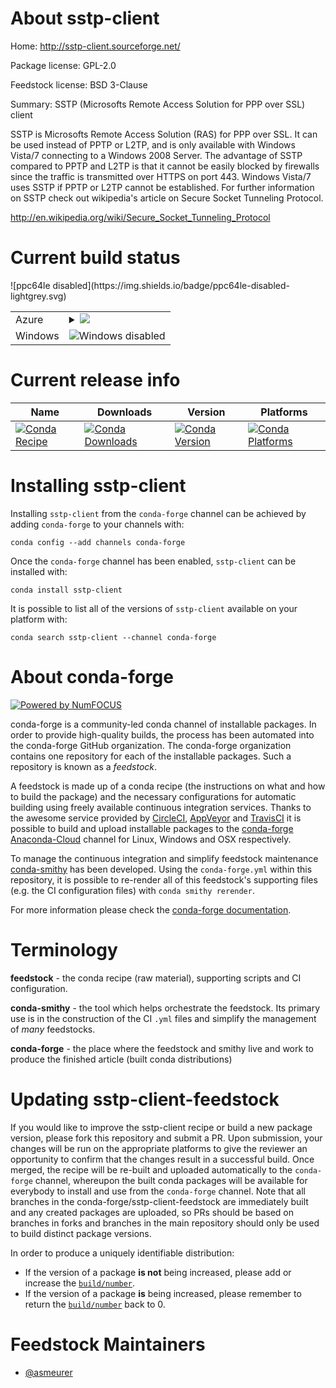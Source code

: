 About sstp-client
=================

Home: http://sstp-client.sourceforge.net/

Package license: GPL-2.0

Feedstock license: BSD 3-Clause

Summary: SSTP (Microsofts Remote Access Solution for PPP over SSL) client

SSTP is Microsofts Remote Access Solution (RAS) for PPP over SSL. It can
be used instead of PPTP or L2TP, and is only available with Windows
Vista/7 connecting to a Windows 2008 Server. The advantage of SSTP
compared to PPTP and L2TP is that it cannot be easily blocked by
firewalls since the traffic is transmitted over HTTPS on port 443.
Windows Vista/7 uses SSTP if PPTP or L2TP cannot be established. For
further information on SSTP check out wikipedia's article on Secure
Socket Tunneling Protocol.

http://en.wikipedia.org/wiki/Secure_Socket_Tunneling_Protocol


Current build status
====================


<table>
    
  <tr>
    <td>Azure</td>
    <td>
      <details>
        <summary>
          <a href="https://dev.azure.com/conda-forge/feedstock-builds/_build/latest?definitionId=4338&branchName=master">
            <img src="https://dev.azure.com/conda-forge/feedstock-builds/_apis/build/status/sstp-client-feedstock?branchName=master">
          </a>
        </summary>
        <table>
          <thead><tr><th>Variant</th><th>Status</th></tr></thead>
          <tbody><tr>
              <td>linux</td>
              <td>
                <a href="https://dev.azure.com/conda-forge/feedstock-builds/_build/latest?definitionId=4338&branchName=master">
                  <img src="https://dev.azure.com/conda-forge/feedstock-builds/_apis/build/status/sstp-client-feedstock?branchName=master&jobName=linux&configuration=linux_" alt="variant">
                </a>
              </td>
            </tr><tr>
              <td>osx</td>
              <td>
                <a href="https://dev.azure.com/conda-forge/feedstock-builds/_build/latest?definitionId=4338&branchName=master">
                  <img src="https://dev.azure.com/conda-forge/feedstock-builds/_apis/build/status/sstp-client-feedstock?branchName=master&jobName=osx&configuration=osx_" alt="variant">
                </a>
              </td>
            </tr>
          </tbody>
        </table>
      </details>
    </td>
  </tr>
  <tr>
    <td>Windows</td>
    <td>
      <img src="https://img.shields.io/badge/Windows-disabled-lightgrey.svg" alt="Windows disabled">
    </td>
  </tr>
![ppc64le disabled](https://img.shields.io/badge/ppc64le-disabled-lightgrey.svg)
</table>

Current release info
====================

| Name | Downloads | Version | Platforms |
| --- | --- | --- | --- |
| [![Conda Recipe](https://img.shields.io/badge/recipe-sstp--client-green.svg)](https://anaconda.org/conda-forge/sstp-client) | [![Conda Downloads](https://img.shields.io/conda/dn/conda-forge/sstp-client.svg)](https://anaconda.org/conda-forge/sstp-client) | [![Conda Version](https://img.shields.io/conda/vn/conda-forge/sstp-client.svg)](https://anaconda.org/conda-forge/sstp-client) | [![Conda Platforms](https://img.shields.io/conda/pn/conda-forge/sstp-client.svg)](https://anaconda.org/conda-forge/sstp-client) |

Installing sstp-client
======================

Installing `sstp-client` from the `conda-forge` channel can be achieved by adding `conda-forge` to your channels with:

```
conda config --add channels conda-forge
```

Once the `conda-forge` channel has been enabled, `sstp-client` can be installed with:

```
conda install sstp-client
```

It is possible to list all of the versions of `sstp-client` available on your platform with:

```
conda search sstp-client --channel conda-forge
```


About conda-forge
=================

[![Powered by NumFOCUS](https://img.shields.io/badge/powered%20by-NumFOCUS-orange.svg?style=flat&colorA=E1523D&colorB=007D8A)](http://numfocus.org)

conda-forge is a community-led conda channel of installable packages.
In order to provide high-quality builds, the process has been automated into the
conda-forge GitHub organization. The conda-forge organization contains one repository
for each of the installable packages. Such a repository is known as a *feedstock*.

A feedstock is made up of a conda recipe (the instructions on what and how to build
the package) and the necessary configurations for automatic building using freely
available continuous integration services. Thanks to the awesome service provided by
[CircleCI](https://circleci.com/), [AppVeyor](https://www.appveyor.com/)
and [TravisCI](https://travis-ci.org/) it is possible to build and upload installable
packages to the [conda-forge](https://anaconda.org/conda-forge)
[Anaconda-Cloud](https://anaconda.org/) channel for Linux, Windows and OSX respectively.

To manage the continuous integration and simplify feedstock maintenance
[conda-smithy](https://github.com/conda-forge/conda-smithy) has been developed.
Using the ``conda-forge.yml`` within this repository, it is possible to re-render all of
this feedstock's supporting files (e.g. the CI configuration files) with ``conda smithy rerender``.

For more information please check the [conda-forge documentation](https://conda-forge.org/docs/).

Terminology
===========

**feedstock** - the conda recipe (raw material), supporting scripts and CI configuration.

**conda-smithy** - the tool which helps orchestrate the feedstock.
                   Its primary use is in the construction of the CI ``.yml`` files
                   and simplify the management of *many* feedstocks.

**conda-forge** - the place where the feedstock and smithy live and work to
                  produce the finished article (built conda distributions)


Updating sstp-client-feedstock
==============================

If you would like to improve the sstp-client recipe or build a new
package version, please fork this repository and submit a PR. Upon submission,
your changes will be run on the appropriate platforms to give the reviewer an
opportunity to confirm that the changes result in a successful build. Once
merged, the recipe will be re-built and uploaded automatically to the
`conda-forge` channel, whereupon the built conda packages will be available for
everybody to install and use from the `conda-forge` channel.
Note that all branches in the conda-forge/sstp-client-feedstock are
immediately built and any created packages are uploaded, so PRs should be based
on branches in forks and branches in the main repository should only be used to
build distinct package versions.

In order to produce a uniquely identifiable distribution:
 * If the version of a package **is not** being increased, please add or increase
   the [``build/number``](https://conda.io/docs/user-guide/tasks/build-packages/define-metadata.html#build-number-and-string).
 * If the version of a package **is** being increased, please remember to return
   the [``build/number``](https://conda.io/docs/user-guide/tasks/build-packages/define-metadata.html#build-number-and-string)
   back to 0.

Feedstock Maintainers
=====================

* [@asmeurer](https://github.com/asmeurer/)

